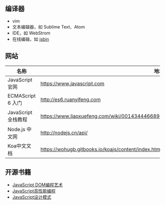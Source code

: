 
## 编译器

+ vim
+ 文本编辑器，如 Sublime Text、Atom
+ IDE，如 WebStrom
+ 在线编辑，如 [jsbin](http://jsbin.com)

## 网站

| 名称 | 地址 | 理由 |
| --- | --- | --- |
| JavaScript 官网 | https://www.javascript.com | JavaScript的官网 |
| ECMAScript 6 入门 | http://es6.ruanyifeng.com | 简单易懂、结构清晰 |
| JavaScript 全栈教程 | https://www.liaoxuefeng.com/wiki/001434446689867b27157e896e74d51a89c25cc8b43bdb3000 | 前后兼有、测试方便 |
| Node.js 中文网 | http://nodejs.cn/api/ | 支持搜索、API详尽 |
| Koa中文文档 | https://wohugb.gitbooks.io/koajs/content/index.html | koa及其常用模块api |

## 开源书籍

+ [JavaScript DOM编程艺术](http://ishare.iask.sina.com.cn/f/21352792.html)
+ [JavaScript高性能编程](http://ishare.iask.sina.com.cn/f/23698036.html)
+ [JavaScript设计模式](http://ishare.iask.sina.com.cn/f/15124967.html)